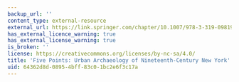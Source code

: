 ```yaml
---
backup_url: ''
content_type: external-resource
external_url: https://link.springer.com/chapter/10.1007/978-3-319-09819-7_31
has_external_licence_warning: true
has_external_license_warning: true
is_broken: ''
license: https://creativecommons.org/licenses/by-nc-sa/4.0/
title: 'Five Points: Urban Archaeology of Nineteenth-Century New York'
uid: 64362d8d-0895-4bff-83c0-1bc2e6f3c17a
---
```


